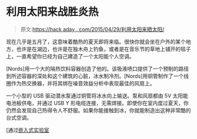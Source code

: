# 利用太阳来战胜炎热

> 原文:[https://hack aday . com/2015/04/29/利用太阳来晒太阳/](https://hackaday.com/2015/04/29/using-the-sun-to-beat-the-heat/)

现在几乎是五月了，这意味着酷热的夏天即将来临。很快你就会坐在户外的某个地方，也许是在湖边，也许是在独木舟上钓鱼，或者是在音乐节的草地上铺开的毯子上，一直希望你已经为自己建造了一个太阳能个人空调。

[Nords]用一个大的隔热饮料容器创造了他的。该吸液喷口提供了一个预制的路径到所述容器的深处和这个建筑的心脏，冰水制冷剂。[Nords]用铜管制作了一个线圈作为热交换器，并将其绑在噪音效益分析中表现最佳的风扇上。

一个小型的 USB 驱动潜水泵通过铜管将冰水向上输送。泵和风扇都由 5V 太阳能电池板供电，并通过 USB Y 形电缆连接，无需焊接。即使你在室内度过夏天，你仍然会发现自己热得令人不舒服。如果你能接触到冰，你就能制造出这种非常酷的台式空调。

[通过[嵌入式实验室](http://embedded-lab.com/blog/?p=10278)